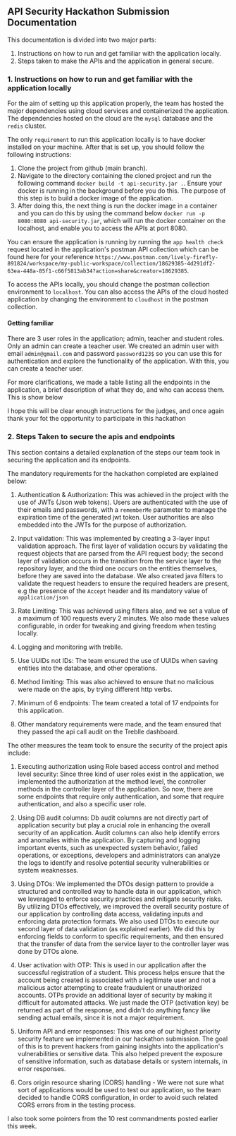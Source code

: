 ## API Security Hackathon Submission Documentation

This documentation is divided into two major parts:
1. Instructions on how to run and get familiar with the application locally.
2. Steps taken to make the APIs and the application in general secure.

### 1. Instructions on how to run and get familiar with the application locally

For the aim of setting up this application properly, the team has hosted the major dependencies
using cloud services and containerized the application. The dependencies hosted on the cloud are the `mysql`
database and the `redis` cluster.

The only `requirement` to run this application locally is to have docker installed on your machine.
After that is set up, you should follow the following instructions:

1. Clone the project from github (main branch).
2. Navigate to the directory containing the cloned project and run the following command 
`docker build -t api-security.jar .`. Ensure your docker is running in the background before you do this.
The purpose of this step is to build a docker image of the application.
3. After doing this, the next thing is run the docker image in a container and you can do this by using the
command below `docker run -p 8080:8080 api-security.jar`, which will run the docker container on the localhost, and
enable you to access the APIs at port 8080.

You can ensure the application is running by running the `app health check` request located in the application's postman API collection
which can be found here for your reference `https://www.postman.com/lively-firefly-891824/workspace/my-public-workspace/collection/18629385-4d291df2-63ea-448a-85f1-c66f5813ab34?action=share&creator=18629385`.

To access the APIs locally, you should change the postman collection environment to `localhost`. You can also access the APIs of the cloud
hosted application by changing the environment to `cloudhost` in the postman collection.

#### Getting familiar
There are 3 user roles in the application; admin, teacher and student roles. Only an admin can create a teacher user. 
We created an admin user with email `admin@gmail.com` and password `password123$` so you can use this for authentication
and explore the functionality of the application. With this, you can create a teacher user.

For more clarifications, we made a
table listing all the endpoints in the application, a brief description of what they do, and who can access them. This is show below

I hope this will be clear enough instructions for the judges, and once again thank your fot the opportunity to participate in this hackathon

### 2. Steps Taken to secure the apis and endpoints

This section contains a detailed explanation of the steps our team took in
securing the application and its endpoints.

The mandatory requirements for the hackathon completed are explained below:
1. Authentication & Authorization: This was achieved in the project with the use of
JWTs (Json web tokens). Users are authenticated with the use of their emails and passwords, with
a `rememberMe` parameter to manage the expiration time of the generated jwt token. User authorities
are also embedded into the JWTs for the purpose of authorization.


2. Input validation: This was implemented by creating a 3-layer input validation approach. The
first layer of validation occurs by validating the request objects that are parsed from the API request body;
the second layer of validation occurs in the transition from the service layer to the
repository layer, and the third one occurs on the entities themselves, before they are saved into the database.
We also created java filters to validate the request headers to ensure the required headers
are present, e.g the presence of the `Accept` header and its mandatory value of `application/json`


3. Rate Limiting: This was achieved using filters also, and we set a value of a maximum of 100 requests every 
2 minutes. We also made these values configurable, in order for tweaking and giving freedom when testing locally.


4. Logging and monitoring with treblle.


5. Use UUIDs not IDs: The team ensured the use of UUIDs when saving entities into the database, and other operations.


6. Method limiting: This was also achieved to ensure that no malicious were made on the apis, by trying 
different http verbs.


7. Minimum of 6 endpoints: The team created a total of 17 endpoints for this application.


8. Other mandatory requirements were made, and the team ensured that they passed the api call
audit on the Treblle dashboard.

The other measures the team took to ensure the security of the project apis include:
1. Executing authorization using Role based access control and method level security: Since three kind of
user roles exist in the application, we implemented the authorization at the method level, the controller
methods in the controller layer of the application. So now, there are some endpoints that require only authentication,
and some that require authentication, and also a specific user role.


2. Using DB audit columns: Db audit columns are not directly part of application security but play a crucial role in 
enhancing the overall security of an application. Audit columns can also help identify errors and anomalies within the 
application. By capturing and logging important events, such as unexpected system behavior, failed operations, 
or exceptions, developers and administrators can analyze the logs to identify and resolve potential security 
vulnerabilities or system weaknesses.


3. Using DTOs: We implemented the DTOs design pattern to provide a structured and controlled way to handle data in our 
application, which we leveraged to enforce security practices and mitigate security risks. By utilizing DTOs 
effectively, we improved the overall security posture of our application by controlling data access, validating 
inputs and enforcing data protection formats. We also used DTOs to execute our second layer of data validation
(as explained earlier). We did this by enforcing fields to conform to specific requirements, and then ensured that
the transfer of data from the service layer to the controller layer was done by DTOs alone.


4. User activation with OTP: This is used in our application after the successful registration
of a student. This process helps ensure that the account being created is associated with a legitimate user and not a 
malicious actor attempting to create fraudulent or unauthorized accounts. OTPs provide an additional layer of security 
by making it difficult for automated attacks. We just made the OTP (activation key) be returned as part of the response,
and didn't do anything fancy like sending actual emails, since it is not a major requirement.


5. Uniform API and error responses: This was one of our highest priority security feature
we implemented in our hackathon submission. The goal of this is to prevent hackers from 
gaining insights into the application's vulnerabilities or sensitive data. This also helped prevent the exposure of 
sensitive information, such as database details or system internals, in error responses.


6. Cors origin resource sharing (CORS) handling - We were not sure what sort of applications
would be used to test our application, so the team decided to handle CORS configuration, in order to avoid such
related CORS errors from in the testing process.


I also took some pointers from the 10 rest commandments posted earlier this week.